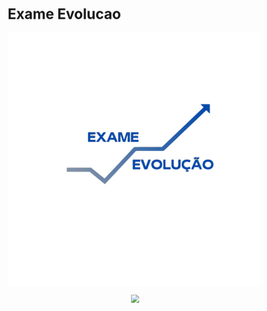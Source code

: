 ﻿# Exame Evolucao
![Logo](https://github.com/anaclara32156/Exame-Evolucao/blob/8cc1c2b3f37abd233d2b95fa645beb56469e853f/ExameEvolucao/codigo/assets/img/LogoAzul.png)
<p align="center">
  <img src="(https://github.com/anaclara32156/Exame-Evolucao/blob/8cc1c2b3f37abd233d2b95fa645beb56469e853f/ExameEvolucao/codigo/assets/img/LogoAzul.png" width="300">
</p>
